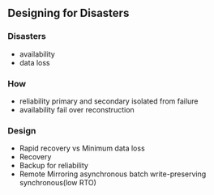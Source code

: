 ## **Designing for Disasters**

### Disasters
- availability
- data loss

### How
- reliability
    primary and secondary isolated from failure
- availability
    fail over
    reconstruction

### Design
- Rapid recovery vs Minimum data loss
- Recovery
- Backup for reliability
- Remote Mirroring
    asynchronous
    batch
    write-preserving
    synchronous(low RTO)